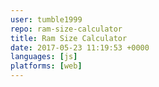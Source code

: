 ```yaml
---
user: tumble1999
repo: ram-size-calculator
title: Ram Size Calculator
date: 2017-05-23 11:19:53 +0000
languages: [js]
platforms: [web]
---
```

